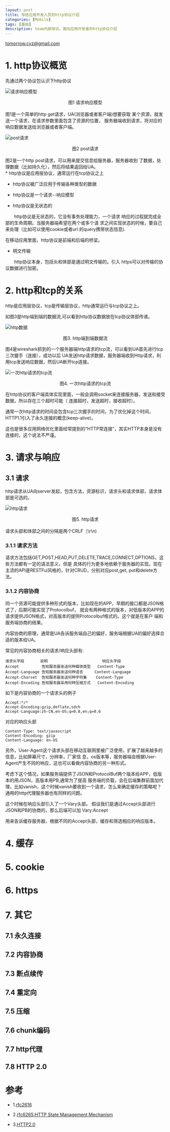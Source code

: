 ```yaml
---
layout: post
title: 写给应用开发人员的http协议介绍 
categories: [Mobile]
tags: [基础]
description: team内部培训，面向应用开发者的http协议介绍 
---
```


tomorrow.cyz@gmail.com 

# 1. http协议概览

先通过两个协议包认识下http协议

![请求响应模型](/assets/media/http_req_res.png)
<div align = "center">
图1 请求响应模型
</div>
<br>
图1是一个简单的http get请求，UA(浏览器或者客户端)想要获取
某个资源，就发送一个请求，在请求参数里面包含了资源的位置，
服务器端收到请求，将对应的响应数据发送给浏览器或者客户端。
<br>

![post请求](/assets/media/http_post.png)
<div align= "center">
图2 post请求
</div>
<br>
图2是一个http post请求，可以用来提交信息给服务器，服务器收到
了数据，处理数据（比如持久化），然后将结果返回给UA。

<br>
* http协议是应用层协议，通常运行在tcp协议之上

* http协议被广泛应用于传输各种类型的数据

* http协议是一个请求--响应模型

* http协议是无状态的

&emsp;&emsp;http协议是无状态的，它没有事务处理能力，一个请求
响应的过程就完成全部的生命周期。当服务器端希望在两个或多个请
求之间实现状态的时候，要自己来处理（比如可以使用cookie或者url
的query携带状态信息).

在移动应用里面，http协议是前端和后端的桥梁。

* 明文传输

&emsp;&emsp;http协议本身，包括头和体部是通过明文传输的。引入
https可以对传输的协议数据进行加密。

# 2. http和tcp的关系

http是应用层协议，tcp是传输层协议，http通常运行与tcp协议之上。
<br>

如图3是http端到端的数据流,可以看到http协议数据放在tcp协议体部传递。

![http数据](http://upload-images.jianshu.io/upload_images/2824193-dbaa6fa64a03922e.png?imageMogr2/auto-orient/strip%7CimageView2/2/w/700)

<div align="center"> 图3. http端到端数据流</div>

图4是wireshark抓到的一个服务器端http请求的tcp流，可以看到UA首先进行tcp三次握手（连接），成功以后
UA发送http请求数据，服务器端收到Http请求，利用tcp发送响应数据，然后UA断开tcp连接。

![一次http请求的tcp流](/assets/media/http_tcp.png)

  <div align="center"> 图4. 一次http请求的tcp流 </div>

在http协议的客户端具体实现里面，一般会调用socket来连接服务器，发送和接受数据，所以存在三个超时可能（
连接超时，发送超时，接收超时）。

通常一次http请求的时间会包含tcp三次握手的时间，为了优化掉这个时间，HTTP1.1引入了永久连接的概念(keep-alive)。

这也是很多应用网络优化里面经常提到的“HTTP常连接”，其实HTTP本身是没有连接的，这个说法不严谨。

# 3. 请求与响应

## 3.1 请求

http请求从UA向server发起，包含方法，资源标识，请求头和请求体部，请求体部是可选的。

![http请求](/assets/media/http_request.png)
  <div align="center">图5. http请求</div>
<br>
请求头部和体部之间的分隔是两个CRLF（\r\n)

### 3.1.1 请求方法

请求方法包括GET,POST,HEAD,PUT,DELETE,TRACE,CONNECT,OPTIONS，这些方法都有一定的语法意义，但是
具体的行为更多地依赖于服务器的实现。现在主流的API是RESTFul风格的，针对CRUD，分别对应post,get,
put和delete方法。

### 3.1.2 内容协商

同一个资源可能提供多种形式的版本，比如现在的APP，早期的接口都是JSON格式了，后期可能实现了Protocolbuf，
就会有两种格式的版本，对低版本的APP的请求提供JSON格式，对高版本的提供Protocolbuf格式的。这个就是在客户
端和服务端协商的结果。

内容协商的原理，通常是UA告诉服务端自己的偏好，服务端根据UA的偏好选择合适的版本给UA。

常见的内容协商相关的请求/响应头部有:

    请求头字段	    说明	                      响应头字段
    Accept	        告知服务器发送何种媒体类型	Content-Type
    Accept-Language	告知服务器发送何种语言	    Content-Language
    Accept-Charset	告知服务器发送何种字符集	Content-Type
    Accept-Encoding	告知服务器采用何种压缩方式	Content-Encoding

如下是内容协商的一个请求头的例子

    Accept:*/*
    Accept-Encoding:gzip,deflate,sdch
    Accept-Language:zh-CN,en-US;q=0.8,en;q=0.6

对应的响应头部

    Content-Type: text/javascript
    Content-Encoding: gzip
    Content-Language: en-US


另外，User-Agent这个请求头部在移动互联网里被广泛使用，扩展了越来越多的信息，比如屏幕尺寸，分辨率，厂家信
息，os版本等，服务器端会根据User-Agent产生不同的响应，这也可以看做内容协商的另一种形式。

考虑下这个情况，如果服务端提供了JSON和ProtocolBuf两个版本给APP，低版本的用JSON，高版本用PB,通常为了提高
服务端的负载，会在后端集群前面加代理，比如vanish，这个时候vanish要收到一个请求，怎么来确定缓存的策略呢？
通用的http代理服务器也有同样的问题。

这个时候在响应头部引入了一个Vary头部。
假设我们是通过Accept头部进行JSON和PB的协商的，那么后端可以加
Vary:Accept

用来告诉缓存服务器，根据不同的Accept头部，缓存和筛选相应的响应版本。


# 4. 缓存

# 5. cookie

# 6. https

# 7. 其它

## 7.1 永久连接

## 7.2 内容协商

## 7.3 断点续传

## 7.4 重定向

## 7.5 压缩

## 7.6 chunk编码

## 7.7 http代理

## 7.8 HTTP 2.0

# 参考
* 1.[rfc2616](http://www.ietf.org/rfc/rfc2616.txt)

* 2.[rfc6265:HTTP State Management Mechanism](https://tools.ietf.org/search/rfc6265)

* 3.[HTTP2.0](https://datatracker.ietf.org/doc/rfc7540/)
